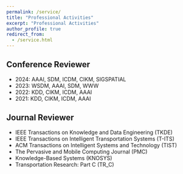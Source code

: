 ```yaml
---
permalink: /service/
title: "Professional Activities"
excerpt: "Professional Activities"
author_profile: true
redirect_from: 
  - /service.html
---
```


## Conference Reviewer

* 2024: AAAI, SDM, ICDM, CIKM, SIGSPATIAL
* 2023: WSDM, AAAI, SDM, WWW 
* 2022: KDD, CIKM, ICDM, AAAI
* 2021: KDD, CIKM, ICDM, AAAI 

## Journal Reviewer

* IEEE Transactions on Knowledge and Data Engineering (TKDE)
* IEEE Transactions on Intelligent Transportation Systems (T-ITS)
* ACM Transactions on Intelligent Systems and Technology (TIST)
* The Pervasive and Mobile Computing Journal (PMC)
* Knowledge-Based Systems (KNOSYS) 
* Transportation Research: Part C (TR_C)